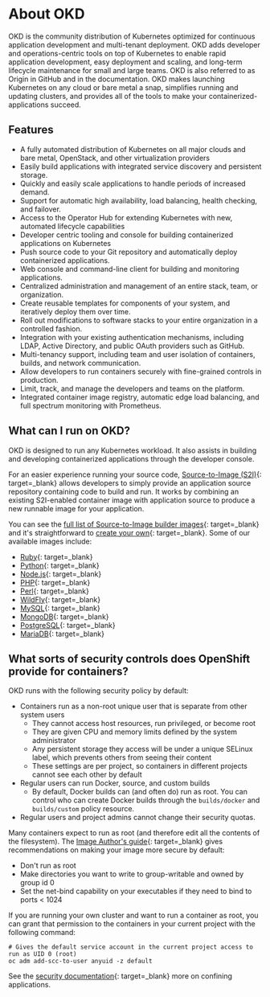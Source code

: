 # About OKD

OKD is the community distribution of Kubernetes optimized for continuous application development and multi-tenant deployment. OKD adds developer and operations-centric tools on top of Kubernetes to enable rapid application development, easy deployment and scaling, and long-term lifecycle maintenance for small and large teams. OKD is also referred to as Origin in GitHub and in the documentation. OKD makes launching Kubernetes on any cloud or bare metal a snap, simplifies running and updating clusters, and provides all of the tools to make your containerized-applications succeed.

## Features

- A fully automated distribution of Kubernetes on all major clouds and bare metal, OpenStack, and other virtualization providers
- Easily build applications with integrated service discovery and persistent storage.
- Quickly and easily scale applications to handle periods of increased demand.
- Support for automatic high availability, load balancing, health checking, and failover.
- Access to the Operator Hub for extending Kubernetes with new, automated lifecycle capabilities
- Developer centric tooling and console for building containerized applications on Kubernetes
- Push source code to your Git repository and automatically deploy containerized applications.
- Web console and command-line client for building and monitoring applications.
- Centralized administration and management of an entire stack, team, or organization.
- Create reusable templates for components of your system, and iteratively deploy them over time.
- Roll out modifications to software stacks to your entire organization in a controlled fashion.
- Integration with your existing authentication mechanisms, including LDAP, Active Directory, and public OAuth providers such as GitHub.
- Multi-tenancy support, including team and user isolation of containers, builds, and network communication.
- Allow developers to run containers securely with fine-grained controls in production.
- Limit, track, and manage the developers and teams on the platform.
- Integrated container image registry, automatic edge load balancing, and full spectrum monitoring with Prometheus.

## What can I run on OKD?

OKD is designed to run any Kubernetes workload. It also assists in building and developing containerized applications through the developer console.

For an easier experience running your source code, [Source-to-Image (S2I)](https://github.com/openshift/source-to-image){: target=_blank} allows developers to simply provide an application source repository containing code to build and run.  It works by combining an existing S2I-enabled container image with application source to produce a new runnable image for your application.

You can see the [full list of Source-to-Image builder images](https://github.com/openshift/library/tree/master/official){: target=_blank} and it's straightforward to [create your own](https://blog.openshift.com/create-s2i-builder-image/){: target=_blank}.  Some of our available images include:

- [Ruby](https://github.com/sclorg/s2i-ruby-container){: target=_blank}
- [Python](https://github.com/sclorg/s2i-python-container){: target=_blank}
- [Node.js](https://github.com/sclorg/s2i-nodejs-container){: target=_blank}
- [PHP](https://github.com/sclorg/s2i-php-container){: target=_blank}
- [Perl](https://github.com/sclorg/s2i-perl-container){: target=_blank}
- [WildFly](https://github.com/openshift-s2i/s2i-wildfly){: target=_blank}
- [MySQL](https://github.com/sclorg/mysql-container){: target=_blank}
- [MongoDB](https://github.com/sclorg/mongodb-container){: target=_blank}
- [PostgreSQL](https://github.com/sclorg/postgresql-container){: target=_blank}
- [MariaDB](https://github.com/sclorg/mariadb-container){: target=_blank}

## What sorts of security controls does OpenShift provide for containers?

OKD runs with the following security policy by default:

- Containers run as a non-root unique user that is separate from other system users
    - They cannot access host resources, run privileged, or become root
    - They are given CPU and memory limits defined by the system administrator
    - Any persistent storage they access will be under a unique SELinux label, which prevents others from seeing their content
    - These settings are per project, so containers in different projects cannot see each other by default
- Regular users can run Docker, source, and custom builds
    - By default, Docker builds can (and often do) run as root. You can control who can create Docker builds through the `builds/docker` and `builds/custom` policy resource.
- Regular users and project admins cannot change their security quotas.

Many containers expect to run as root (and therefore edit all the contents of the filesystem). The [Image Author's guide](https://docs.okd.io/latest/openshift_images/create-images.html#images-create-guide-openshift_create-images){: target=_blank} gives recommendations on making your image more secure by default:

- Don't run as root
- Make directories you want to write to group-writable and owned by group id 0
- Set the net-bind capability on your executables if they need to bind to ports < 1024

If you are running your own cluster and want to run a container as root, you can grant that permission to the containers in your current project with the following command:

```shell
# Gives the default service account in the current project access to run as UID 0 (root)
oc adm add-scc-to-user anyuid -z default
```

See the [security documentation](https://docs.okd.io/latest/authentication/managing-security-context-constraints.html){: target=_blank} more on confining applications.
